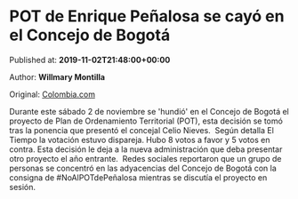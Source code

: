 
# POT de Enrique Peñalosa se cayó en el Concejo de Bogotá

Published at: **2019-11-02T21:48:00+00:00**

Author: **Willmary Montilla**

Original: [Colombia.com](https://www.colombia.com/actualidad/noticias/pot-cayo-concejo-bogota-246358)

Durante este sábado 2 de noviembre se 'hundió' en el Concejo de Bogotá el proyecto de Plan de Ordenamiento Territorial (POT), esta decisión se tomó tras la ponencia que presentó el concejal Celio Nieves. 
Según detalla El Tiempo la votación estuvo dispareja. Hubo 8 votos a favor y 5 votos en contra. Esta decisión le deja a la nueva administración que deba presentar otro proyecto el año entrante. 
Redes sociales reportaron que un grupo de personas se concentró en las adyacencias del Concejo de Bogotá con la consigna de #NoAlPOTdePeñalosa mientras se discutía el proyecto en sesión. 
